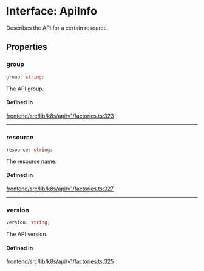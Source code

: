 # Interface: ApiInfo

Describes the API for a certain resource.

## Properties

### group

```ts
group: string;
```

The API group.

#### Defined in

[frontend/src/lib/k8s/api/v1/factories.ts:323](https://github.com/headlamp-k8s/headlamp/blob/2481a1c9f2b4a69a9320466e7a455215b14b97b0/frontend/src/lib/k8s/api/v1/factories.ts#L323)

***

### resource

```ts
resource: string;
```

The resource name.

#### Defined in

[frontend/src/lib/k8s/api/v1/factories.ts:327](https://github.com/headlamp-k8s/headlamp/blob/2481a1c9f2b4a69a9320466e7a455215b14b97b0/frontend/src/lib/k8s/api/v1/factories.ts#L327)

***

### version

```ts
version: string;
```

The API version.

#### Defined in

[frontend/src/lib/k8s/api/v1/factories.ts:325](https://github.com/headlamp-k8s/headlamp/blob/2481a1c9f2b4a69a9320466e7a455215b14b97b0/frontend/src/lib/k8s/api/v1/factories.ts#L325)
